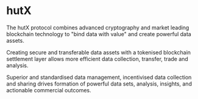 # hutX

The hutX protocol combines advanced cryptography and market leading blockchain technology to "bind data with value" and create powerful data assets. 

Creating secure and transferable data assets with a tokenised blockchain settlement layer allows more efficient data collection, transfer, trade and analysis. 

Superior and standardised data management, incentivised data collection and sharing drives formation of powerful data sets, analysis, insights, and actionable commercial outcomes.

